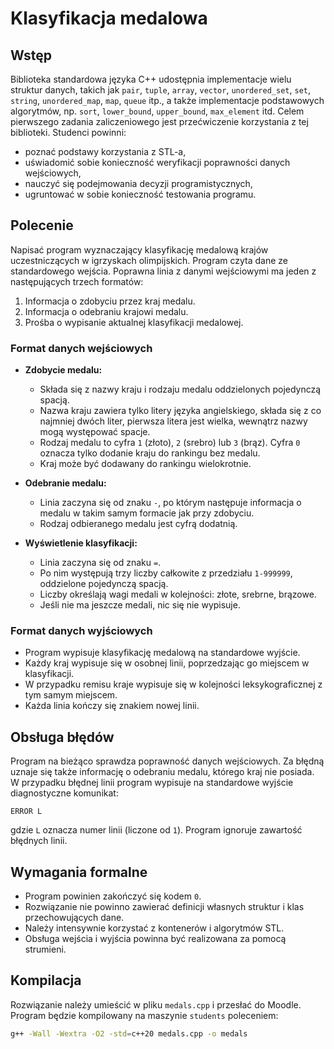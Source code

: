 # Klasyfikacja medalowa

## Wstęp

Biblioteka standardowa języka C++ udostępnia implementacje wielu struktur danych, takich jak `pair`, `tuple`, `array`, `vector`, `unordered_set`, `set`, `string`, `unordered_map`, `map`, `queue` itp., a także implementacje podstawowych algorytmów, np. `sort`, `lower_bound`, `upper_bound`, `max_element` itd. Celem pierwszego zadania zaliczeniowego jest przećwiczenie korzystania z tej biblioteki. Studenci powinni:

- poznać podstawy korzystania z STL-a,
- uświadomić sobie konieczność weryfikacji poprawności danych wejściowych,
- nauczyć się podejmowania decyzji programistycznych,
- ugruntować w sobie konieczność testowania programu.

## Polecenie

Napisać program wyznaczający klasyfikację medalową krajów uczestniczących w igrzyskach olimpijskich. Program czyta dane ze standardowego wejścia. Poprawna linia z danymi wejściowymi ma jeden z następujących trzech formatów:

1. Informacja o zdobyciu przez kraj medalu.
2. Informacja o odebraniu krajowi medalu.
3. Prośba o wypisanie aktualnej klasyfikacji medalowej.

### Format danych wejściowych

- **Zdobycie medalu:**
  - Składa się z nazwy kraju i rodzaju medalu oddzielonych pojedynczą spacją.
  - Nazwa kraju zawiera tylko litery języka angielskiego, składa się z co najmniej dwóch liter, pierwsza litera jest wielka, wewnątrz nazwy mogą występować spacje.
  - Rodzaj medalu to cyfra `1` (złoto), `2` (srebro) lub `3` (brąz). Cyfra `0` oznacza tylko dodanie kraju do rankingu bez medalu.
  - Kraj może być dodawany do rankingu wielokrotnie.

- **Odebranie medalu:**
  - Linia zaczyna się od znaku `-`, po którym następuje informacja o medalu w takim samym formacie jak przy zdobyciu.
  - Rodzaj odbieranego medalu jest cyfrą dodatnią.

- **Wyświetlenie klasyfikacji:**
  - Linia zaczyna się od znaku `=`.
  - Po nim występują trzy liczby całkowite z przedziału `1-999999`, oddzielone pojedynczą spacją.
  - Liczby określają wagi medali w kolejności: złote, srebrne, brązowe.
  - Jeśli nie ma jeszcze medali, nic się nie wypisuje.

### Format danych wyjściowych

- Program wypisuje klasyfikację medalową na standardowe wyjście.
- Każdy kraj wypisuje się w osobnej linii, poprzedzając go miejscem w klasyfikacji.
- W przypadku remisu kraje wypisuje się w kolejności leksykograficznej z tym samym miejscem.
- Każda linia kończy się znakiem nowej linii.

## Obsługa błędów

Program na bieżąco sprawdza poprawność danych wejściowych. Za błędną uznaje się także informację o odebraniu medalu, którego kraj nie posiada. W przypadku błędnej linii program wypisuje na standardowe wyjście diagnostyczne komunikat:

```
ERROR L
```

gdzie `L` oznacza numer linii (liczone od `1`). Program ignoruje zawartość błędnych linii.

## Wymagania formalne

- Program powinien zakończyć się kodem `0`.
- Rozwiązanie nie powinno zawierać definicji własnych struktur i klas przechowujących dane.
- Należy intensywnie korzystać z kontenerów i algorytmów STL.
- Obsługa wejścia i wyjścia powinna być realizowana za pomocą strumieni.

## Kompilacja

Rozwiązanie należy umieścić w pliku `medals.cpp` i przesłać do Moodle. Program będzie kompilowany na maszynie `students` poleceniem:

```sh
g++ -Wall -Wextra -O2 -std=c++20 medals.cpp -o medals
```

